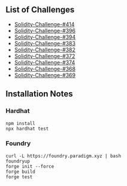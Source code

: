 
## List of Challenges

- [Solidity-Challenge-#414](./Solidity-Challenge-%23414/README.md)
- [Solidity-Challenge-#396](./Solidity-Challenge-%23396/README.md)
- [Solidity-Challenge-#394](./Solidity-Challenge-%23394/README.md)
- [Solidity-Challenge-#383](./Solidity-Challenge-%23383/README.md)
- [Solidity-Challenge-#382](./Solidity-Challenge-%23382/README.md)
- [Solidity-Challenge-#372](./Solidity-Challenge-%23372/README.md)
- [Solidity-Challenge-#374](./Solidity-Challenge-%23374/README.md)
- [Solidity-Challenge-#368](./Solidity-Challenge-%23368/README.md)
- [Solidity-Challenge-#369](./Solidity-Challenge-%23369/README.md)

## Installation Notes

### Hardhat
```
npm install
npx hardhat test
```
### Foundry
```
curl -L https://foundry.paradigm.xyz | bash
foundryup
forge init --force
forge build
forge test
```